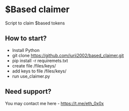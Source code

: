 # $Based claimer

Script to claim $based tokens

## How to start?
- Install Python
- git clone https://github.com/iurii2002/based_claimer.git
- pip install -r requiremets.txt
- create file /files/keys/
- add keys to file /files/keys/
- run use_claimer.py

## Need support?
You may contact me here - https://t.me/eth_0x0x
